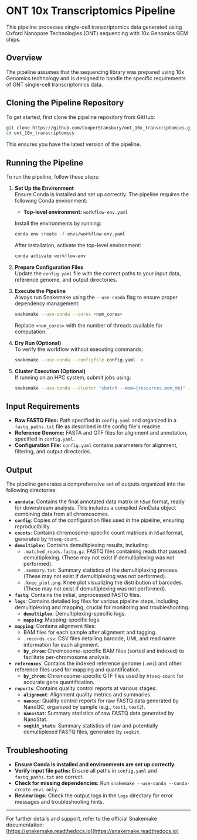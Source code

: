 # ONT 10x Transcriptomics Pipeline

This pipeline processes single-cell transcriptomics data generated using Oxford Nanopore Technologies (ONT) sequencing with 10x Genomics GEM chips.

## Overview

The pipeline assumes that the sequencing library was prepared using 10x Genomics technology and is designed to handle the specific requirements of ONT single-cell transcriptomics data.

## Cloning the Pipeline Repository

To get started, first clone the pipeline repository from GitHub:

```bash
git clone https://github.com/CooperStansbury/ont_10x_transcriptomics.git
cd ont_10x_transcriptomics
```

This ensures you have the latest version of the pipeline.

## Running the Pipeline

To run the pipeline, follow these steps:

1.  **Set Up the Environment**  
    Ensure Conda is installed and set up correctly. The pipeline requires the following Conda environment:

    *   **Top-level environment:** `workflow-env.yaml`

    Install the environments by running:

    ```bash
    conda env create -f envs/workflow-env.yaml
    ```

    After installation, activate the top-level environment:

    ```bash
    conda activate workflow-env
    ```

2.  **Prepare Configuration Files**  
    Update the `config.yaml` file with the correct paths to your input data, reference genome, and output directories.

3.  **Execute the Pipeline**  
    Always run Snakemake using the `--use-conda` flag to ensure proper dependency management:

    ```bash
    snakemake --use-conda --cores <num_cores>
    ```

    Replace `<num_cores>` with the number of threads available for computation.

4.  **Dry Run (Optional)**  
    To verify the workflow without executing commands:

    ```bash
    snakemake --use-conda --configfile config.yaml -n
    ```

5.  **Cluster Execution (Optional)**  
    If running on an HPC system, submit jobs using:

    ```bash
    snakemake --use-conda --cluster "sbatch --mem={resources.mem_mb}" --jobs 10
    ```

## Input Requirements

*   **Raw FASTQ Files:** Path specified in `config.yaml` and organized in a `fastq_paths.txt` file as described in the config file's readme.
*   **Reference Genome:** FASTA and GTF files for alignment and annotation, specified in `config.yaml`.
*   **Configuration File:** `config.yaml` contains parameters for alignment, filtering, and output directories.

## Output

The pipeline generates a comprehensive set of outputs organized into the following directories:

*   **`anndata`**: Contains the final annotated data matrix in `h5ad` format, ready for downstream analysis. This includes a compiled AnnData object combining data from all chromosomes.
*   **`config`**: Copies of the configuration files used in the pipeline, ensuring reproducibility.
*   **`counts`**: Contains chromosome-specific count matrices in `h5ad` format, generated by `htseq-count`.
*   **`demultiplex`**: Contains demultiplexing results, including:
    *   `.matched_reads.fastq.gz`: FASTQ files containing reads that passed demultiplexing. (These may not exist if demultiplexing was not performed).
    *   `.summary.txt`: Summary statistics of the demultiplexing process. (These may not exist if demultiplexing was not performed).
    *   `.knee_plot.png`: Knee plot visualizing the distribution of barcodes. (These may not exist if demultiplexing was not performed).
*   **`fastq`**: Contains the initial, unprocessed FASTQ files.
*   **`logs`**: Contains detailed log files for various pipeline steps, including demultiplexing and mapping, crucial for monitoring and troubleshooting.
    *   **`demultiplex`**: Demultiplexing-specific logs.
    *   **`mapping`**: Mapping-specific logs.
*   **`mapping`**: Contains alignment files:
    *   BAM files for each sample after alignment and tagging.
    *   `.records.csv`: CSV files detailing barcode, UMI, and read name information for each alignment.
    *   **`by_chrom`**: Chromosome-specific BAM files (sorted and indexed) to facilitate per-chromosome analysis.
*   **`references`**: Contains the indexed reference genome (`.mmi`) and other reference files used for mapping and quantification.
    *   **`by_chrom`**: Chromosome-specific GTF files used by `htseq-count` for accurate gene quantification.
*   **`reports`**: Contains quality control reports at various stages:
    *   **`alignment`**: Alignment quality metrics and summaries.
    *   **`nanoqc`**: Quality control reports for raw FASTQ data generated by NanoQC, organized by sample (e.g., `test1`, `test2`).
    *   **`nanostat`**: Summary statistics of raw FASTQ data generated by NanoStat.
    *   **`seqkit_stats`**: Summary statistics of raw and potentially demultiplexed FASTQ files, generated by `seqkit`.

## Troubleshooting

*   **Ensure Conda is installed and environments are set up correctly.**
*   **Verify input file paths:** Ensure all paths in `config.yaml` and `fastq_paths.txt` are correct.
*   **Check for missing dependencies:** Run `snakemake --use-conda --conda-create-envs-only`.
*   **Review logs:** Check the output logs in the `logs` directory for error messages and troubleshooting hints.

---

For further details and support, refer to the official Snakemake documentation:  
[https://snakemake.readthedocs.io](https://snakemake.readthedocs.io)